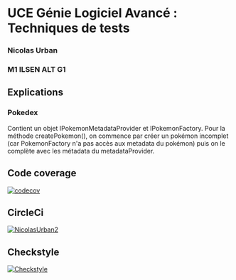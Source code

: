 # UCE Génie Logiciel Avancé : Techniques de tests
### Nicolas Urban
### M1 ILSEN ALT G1

## Explications

### Pokedex
Contient un objet IPokemonMetadataProvider et IPokemonFactory. Pour la méthode createPokemon(), on commence par créer un pokémon incomplet (car PokemonFactory n'a pas accès aux metadata du pokémon) puis on le complète avec les métadata du metadataProvider.

## Code coverage

[![codecov](https://codecov.io/gh/NicolasUrban2/ceri-m1-techniques-de-test/graph/badge.svg?token=I5P2JUE70H)](https://codecov.io/gh/NicolasUrban2/ceri-m1-techniques-de-test)

## CircleCi

[![NicolasUrban2](https://circleci.com/gh/NicolasUrban2/ceri-m1-techniques-de-test.svg?style=svg)](https://app.circleci.com/pipelines/github/NicolasUrban2)

## Checkstyle
[![Checkstyle](https://img.shields.io/badge/Checkstyle-Passed-brightgreen)](/target/site/checkstyle.html)
